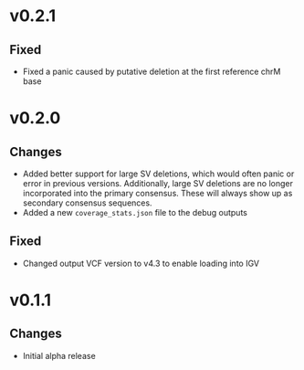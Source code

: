 # v0.2.1
## Fixed
- Fixed a panic caused by putative deletion at the first reference chrM base

# v0.2.0
## Changes
- Added better support for large SV deletions, which would often panic or error in previous versions. Additionally, large SV deletions are no longer incorporated into the primary consensus. These will always show up as secondary consensus sequences.
- Added a new `coverage_stats.json` file to the debug outputs

## Fixed
- Changed output VCF version to v4.3 to enable loading into IGV

# v0.1.1
## Changes
- Initial alpha release
